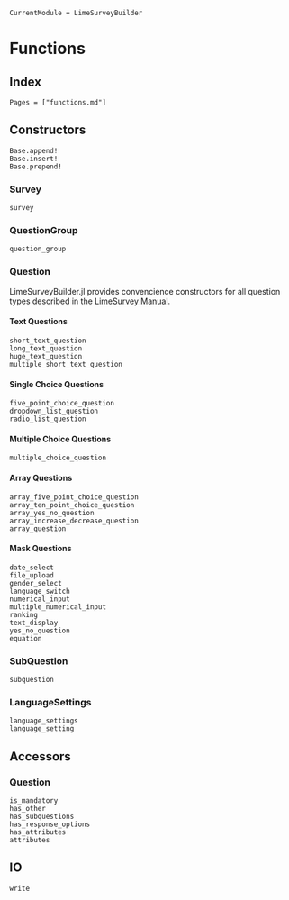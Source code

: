 ```@meta
CurrentModule = LimeSurveyBuilder
```

# Functions

## Index
```@index
Pages = ["functions.md"]
```

## Constructors
```@docs
Base.append!
Base.insert!
Base.prepend!
```

### Survey
```@docs
survey
```

### QuestionGroup
```@docs
question_group
```

### Question
LimeSurveyBuilder.jl provides convencience constructors for all question types described in the [LimeSurvey Manual](https://manual.limesurvey.org/Question_types).

#### Text Questions
```@docs
short_text_question
long_text_question
huge_text_question
multiple_short_text_question
```

#### Single Choice Questions
```@docs
five_point_choice_question
dropdown_list_question
radio_list_question
```

#### Multiple Choice Questions
```@docs
multiple_choice_question
```

#### Array Questions
```@docs
array_five_point_choice_question
array_ten_point_choice_question
array_yes_no_question
array_increase_decrease_question
array_question
```
#### Mask Questions
```@docs
date_select
file_upload
gender_select
language_switch
numerical_input
multiple_numerical_input
ranking
text_display
yes_no_question
equation
```

### SubQuestion
```@docs
subquestion
```

### LanguageSettings
```@docs
language_settings
language_setting
```

## Accessors
### Question
```@docs
is_mandatory
has_other
has_subquestions
has_response_options
has_attributes
attributes
```

## IO
```@docs
write
```